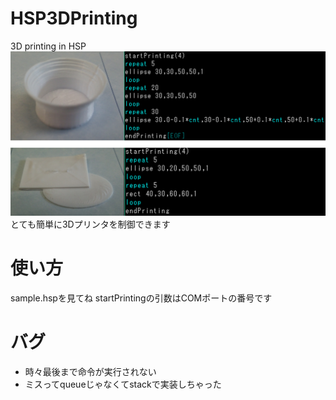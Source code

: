 # HSP3DPrinting
3D printing in HSP
![製作例](https://raw.githubusercontent.com/gutugutu3030/HSP3DPrinting/master/HSP%E3%83%97%E3%83%AA%E3%83%B3%E3%83%86%E3%82%A3%E3%83%B3%E3%82%B0.png)
とても簡単に3Dプリンタを制御できます

# 使い方
sample.hspを見てね
startPrintingの引数はCOMポートの番号です

# バグ
- 時々最後まで命令が実行されない
- ミスってqueueじゃなくてstackで実装しちゃった
